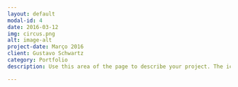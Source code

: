 ```yaml
---
layout: default
modal-id: 4
date: 2016-03-12
img: circus.png
alt: image-alt
project-date: Março 2016
client: Gustavo Schwartz
category: Portfolio
description: Use this area of the page to describe your project. The icon above is part of a free icon set by <a href="https://sellfy.com/p/8Q9P/jV3VZ/">Flat Icons</a>. On their website, you can download their free set with 16 icons, or you can purchase the entire set with 146 icons for only $12!

---
```

